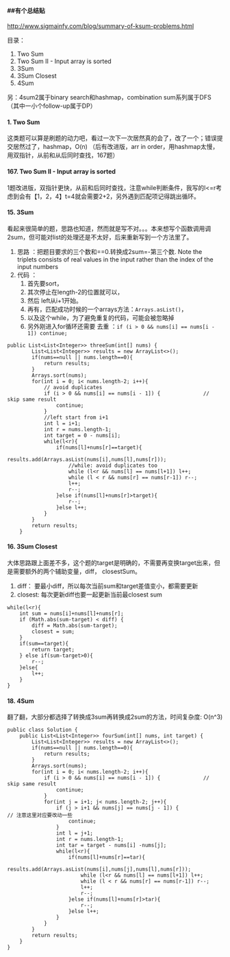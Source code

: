 
#### ##有个总结贴
http://www.sigmainfy.com/blog/summary-of-ksum-problems.html

目录：

1. Two Sum
167. Two Sum II - Input array is sorted
15. 3Sum
16. 3Sum Closest
18. 4Sum

另：4sum2属于binary search和hashmap，combination sum系列属于DFS（其中一小个follow-up属于DP）





#### 1. Two Sum
这类题可以算是刷题的动力吧，看过一次下一次居然真的会了，改了一个；错误提交居然过了，hashmap，O(n)
（后有改进版，arr in order，用hashmap太慢，用双指针，从前和从后同时查找，167题）

#### 167. Two Sum II - Input array is sorted
1题改进版，双指针更快，从前和后同时查找，注意while判断条件，我写的l<=r考虑到会有【1，2，4】t=4就会需要2+2，另外遇到匹配项记得跳出循环。

#### 15. 3Sum
看起来很简单的题，思路也知道，然而就是写不对。。。本来想写个函数调用调2sum，但可能对list的处理还是不太好，后来重新写到一个方法里了。

1. 思路 ：把题目要求的三个数和==0.转换成2sum=-第三个数. Note the triplets consists of real values in the input rather than the index of the input numbers
2. 代码 ：
    1. 首先要sort，
    2. 其次停止在length-2的位置就可以，
    3. 然后 left从i+1开始。 
    4. 再有，匹配成功时候的一个arrays方法：`Arrays.asList()`，
    5. 以及这个while，为了避免重复的代码，可能会被忽略掉
    6. 另外刚进入for循环还需要 去重 ：`if (i > 0 && nums[i] == nums[i - 1]) continue;`
```
public List<List<Integer>> threeSum(int[] nums) {
        List<List<Integer>> results = new ArrayList<>();
        if(nums==null || nums.length==0){
            return results;
        }
        Arrays.sort(nums);
        for(int i = 0; i< nums.length-2; i++){
            // avoid duplicates
            if (i > 0 && nums[i] == nums[i - 1]) {              // skip same result
                continue;
            }
            //left start from i+1
            int l = i+1;
            int r = nums.length-1;
            int target = 0 - nums[i];          
            while(l<r){
                if(nums[l]+nums[r]==target){
                    results.add(Arrays.asList(nums[i],nums[l],nums[r]));
                    //while: avoid duplicates too
                    while (l<r && nums[l] == nums[l+1]) l++;
                    while (l < r && nums[r] == nums[r-1]) r--;
                    l++;
                    r--;
                }else if(nums[l]+nums[r]>target){
                    r--;
                }else l++;
            }
        }
        return results;
    }
```

#### 16. 3Sum Closest
大体思路跟上面差不多，这个题的target是明确的，不需要再变换target出来，但是需要额外的两个辅助变量，diff， closestSum。

1. diff： 要最小diff，所以每次当前sum和target差值变小，都需要更新
2. closest:  每次更新diff也要一起更新当前最closest sum
```
while(l<r){
    int sum = nums[i]+nums[l]+nums[r];
    if (Math.abs(sum-target) < diff) {
        diff = Math.abs(sum-target);
        closest = sum;
    }
    if(sum==target){
        return target;
    } else if(sum-target>0){
        r--;
    }else{
        l++;
    }
}
```

#### 18. 4Sum
翻了翻，大部分都选择了转换成3sum再转换成2sum的方法，时间复杂度: O(n^3)
```
public class Solution {
    public List<List<Integer>> fourSum(int[] nums, int target) {
        List<List<Integer>> results = new ArrayList<>();
        if(nums==null || nums.length==0){
            return results;
        }
        Arrays.sort(nums);
        for(int i = 0; i< nums.length-2; i++){
            if (i > 0 && nums[i] == nums[i - 1]) {              // skip same result
                continue;
            }
            for(int j = i+1; j< nums.length-2; j++){
                if (j > i+1 && nums[j] == nums[j - 1]) {              // 注意这里对应要改动一些
                    continue;
                }
                int l = j+1;
                int r = nums.length-1;
                int tar = target - nums[i] -nums[j];          
                while(l<r){
                    if(nums[l]+nums[r]==tar){
                        results.add(Arrays.asList(nums[i],nums[j],nums[l],nums[r]));
                        while (l<r && nums[l] == nums[l+1]) l++;
                        while (l < r && nums[r] == nums[r-1]) r--;
                        l++;
                        r--;
                    }else if(nums[l]+nums[r]>tar){
                        r--;
                    }else l++;
                }
            }
        }
        return results;
    }
}
```
